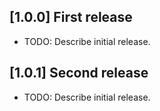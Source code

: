 ## [1.0.0] First release

* TODO: Describe initial release.
## [1.0.1] Second release

* TODO: Describe initial release.